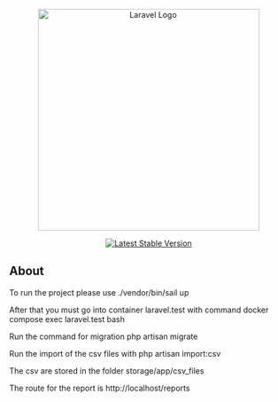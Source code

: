 <p align="center"><a href="https://laravel.com" target="_blank"><img src="https://raw.githubusercontent.com/laravel/art/master/logo-lockup/5%20SVG/2%20CMYK/1%20Full%20Color/laravel-logolockup-cmyk-red.svg" width="400" alt="Laravel Logo"></a></p>

<p align="center">
<a href="https://packagist.org/packages/laravel/framework"><img src="https://img.shields.io/packagist/v/laravel/framework" alt="Latest Stable Version"></a>
</p>

## About 
<p align="center">
<p>To run the project please use ./vendor/bin/sail up</p>
<p>After that you must go into container laravel.test with command docker compose exec laravel.test bash</p>
<p>Run the command for migration php artisan migrate</p>
<p>Run the import of the csv files with php artisan import:csv</p>
<p>The csv are stored in the folder storage/app/csv_files</p>
<p>The route for the report is http://localhost/reports</p>
</p>